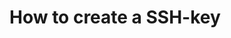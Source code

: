 <!-- # How to build a project
```
$mkdir build
$cd build
$cmake ..
$make 
``` -->

# How to create a SSH-key 